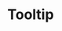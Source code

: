 <EuiPageHeader>
  <EuiPageHeaderSection>
    <EuiTitle @size="l">
      <h1>
        Tooltip
      </h1>
    </EuiTitle>
  </EuiPageHeaderSection>
</EuiPageHeader>
